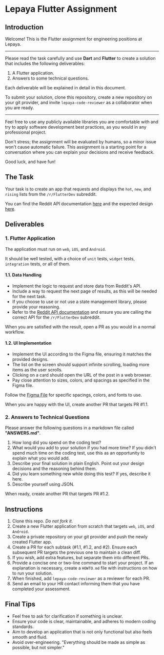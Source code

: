 # Lepaya Flutter Assignment

## Introduction

Welcome! This is the Flutter assignment for engineering positions at Lepaya.

---
Please read the task carefully and use **Dart** and **Flutter** to create a solution that includes the following deliverables:

1. A Flutter application.
2. Answers to some technical questions.

Each deliverable will be explained in detail in this document.

To submit your solution, clone this repository, create a new repository on your git provider, and invite `lepaya-code-reviewer` as a collaborator when you are ready.

---
Feel free to use any publicly available libraries you are comfortable with and try to apply software development best practices, as you would in any professional project.

Don't stress; the assignment will be evaluated by humans, so a minor issue won't cause automatic failure. This assignment is a starting point for a conversation where you can explain your decisions and receive feedback.

Good luck, and have fun!

## The Task

Your task is to create an app that requests and displays the `hot`, `new`, and `rising` lists from the `/r/FlutterDev` subreddit.

You can find the Reddit API documentation [here](https://www.reddit.com/dev/api/) and the expected design [here](https://www.figma.com/file/I24HNkA9NfRVjObQxMVYMi/Flutter-assignment-v2?node-id=0%3A1).

## Deliverables

### 1. Flutter Application

The application must run on `web`, `iOS`, and `Android`.

It should be well tested, with a choice of `unit` tests, `widget` tests, `integration` tests, or all of them.

#### 1.1. Data Handling

- Implement the logic to request and store data from Reddit's API.
- Include a way to request the next page of results, as this will be needed for the next task.
- If you choose to use or not use a state management library, please provide your reasoning.
- Refer to the [Reddit API documentation](https://www.reddit.com/dev/api/) and ensure you are calling the correct API for the `/r/FlutterDev` subreddit.

When you are satisfied with the result, open a PR as you would in a normal workflow.

#### 1.2. UI Implementation

- Implement the UI according to the Figma file, ensuring it matches the provided designs.
- The list on the screen should support infinite scrolling, loading more items as the user scrolls.
- Clicking on a card should open the URL of the post in a web browser.
- Pay close attention to sizes, colors, and spacings as specified in the Figma file.

Follow the [Figma File](https://www.figma.com/file/I24HNkA9NfRVjObQxMVYMi/Flutter-assignment-v2?node-id=0%3A1) for specific spacings, colors, and fonts to use.

When you are happy with the UI, create another PR that targets PR #1.1.

### 2. Answers to Technical Questions

Please answer the following questions in a markdown file called **"ANSWERS.md"**.

1. How long did you spend on the coding test?
2. What would you add to your solution if you had more time? If you didn't spend much time on the coding test, use this as an opportunity to explain what you would add.
3. Describe your final solution in plain English. Point out your design decisions and the reasoning behind them.
4. Did you learn something new while doing this test? If yes, describe it here.
5. Describe yourself using JSON.

When ready, create another PR that targets PR #1.2.

## Instructions

1. Clone this repo. *Do not fork it.*
2. Create a new Flutter application from scratch that targets `web`, `iOS`, and `Android`.
3. Create a private repository on your git provider and push the newly created Flutter app.
4. Create a PR for each subtask (#1.1, #1.2, and #2). Ensure each subsequent PR targets the previous one to maintain a clean diff.
5. If you wish, add extra features, but separate them into different PRs.
6. Provide a concise one or two-line command to start your project. If an explanation is necessary, create a `HOWTO.md` file with instructions on how to run your solution.
7. When finished, add `lepaya-code-reviewer` as a reviewer for each PR.
8. Send an email to your HR contact informing them that you have completed your assessment.

## Final Tips

- Feel free to ask for clarification if something is unclear.
- Ensure your code is clear, maintainable, and adheres to modern coding standards.
- Aim to develop an application that is not only functional but also feels smooth and fluid.
- Avoid over-engineering. "Everything should be made as simple as possible, but not simpler."
